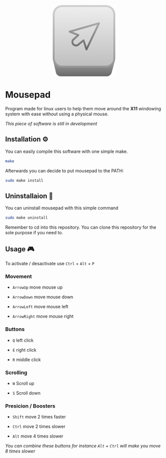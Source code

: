 <div align="center">
    <img src="img/logo.png" width="200" />
</div>



# Mousepad

Program made for linux users to help them move around the **X11** windowing system with ease without using a physical mouse.

_This piece of software is still in development_

## Installation ⚙️

You can easily compile this software with one simple make.

```bash
make
```

Afterwards you can decide to put mousepad to the PATH:

```bash
sudo make install
```

## Uninstallaion 🔧

You can uninstall mousepad with this simple command

```bash
sudo make uninstall
```

Remember to cd into this repository. You can clone this repository for the sole purpose if you need to.

## Usage 🎮

To activate / desactivate use `Ctrl` + `Alt` + `P`

### Movement

- `ArrowUp` move mouse up

- `ArrowDown` move mouse down

- `ArrowLeft` move mouse left

- `ArrowRight` move mouse right

### Buttons

- `Q` left click

- `E` right click

- `R` middle click

### Scrolling

- `W` Scroll up

- `S` Scroll down

### Presicion / Boosters

- `Shift` move 2 times faster

- `Ctrl` move 2 times slower

- `Alt` move 4 times slower

_You can combine these buttons for instance `Alt` + `Ctrl` will make you move 8 times slower_
